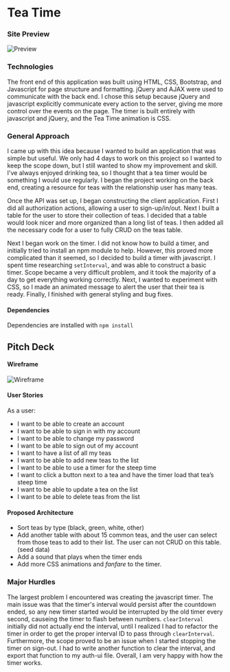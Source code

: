# Tea Time

### Site Preview

![Preview](http://i.imgur.com/Pa9iHWk.png)

### Technologies

The front end of this application was built using HTML, CSS, Bootstrap, and Javascript for page structure and formatting.  jQuery and AJAX were used to communicate with the back end.  I chose this setup because jQuery and javascript explicitly communicate every action to the server, giving me more control over the events on the page.  The timer is built entirely with javascript and jQuery, and the Tea Time animation is CSS.

### General Approach

I came up with this idea because I wanted to build an application that was simple but useful.  We only had 4 days to work on this project so I wanted to keep the scope down, but I still wanted to show my improvement and skill.  I've always enjoyed drinking tea, so I thought that a tea timer would be something I would use regularly.  I began the project working on the back end, creating a resource for teas with the relationship user has many teas.

Once the API was set up, I began constructing the client application.  First I did all authorization actions, allowing a user to sign-up/in/out.  Next I built a table for the user to store their collection of teas.  I decided that a table would look nicer and more organized than a long list of teas.  I then added all the necessary code for a user to fully CRUD on the teas table.

Next I began work on the timer.  I did not know how to build a timer, and initially tried to install an npm module to help.  However, this proved more complicated than it seemed, so I decided to build a timer with javascript.  I spent time researching `setInterval`, and was able to construct a basic timer.  Scope became a very difficult problem, and it took the majority of a day to get everything working correctly.  Next, I wanted to experiment with CSS, so I made an animated message to alert the user that their tea is ready.  Finally, I finished with general styling and bug fixes.

#### Dependencies

Dependencies are installed with `npm install`

## Pitch Deck

#### Wireframe

![Wireframe](http://i.imgur.com/Knho4Fg.jpg)

#### User Stories

As a user:

- I want to be able to create an account
- I want to be able to sign in with my account
- I want to be able to change my password
- I want to be able to sign out of my account
- I want to have a list of all my teas
- I want to be able to add new teas to the list
- I want to be able to use a timer for the steep time
- I want to click a button next to a tea and have the timer load that tea’s steep time
- I want to be able to update a tea on the list
- I want to be able to delete teas from the list



#### Proposed Architecture

- Sort teas by type (black, green, white, other)
- Add another table with about 15 common teas, and the user can select from those teas to add to their list.  The user can not CRUD on this table. (seed data)
- Add a sound that plays when the timer ends
- Add more CSS animations and *fanfare* to the timer.

### Major Hurdles

The largest problem I encountered was creating the javascript timer.  The main issue was that the timer's interval would persist after the countdown ended, so any new timer started would be interrupted by the old timer every second, causeing the timer to flash between numbers.  `clearInterval` initially did not actually end the interval, until I realized I had to refactor the timer in order to get the proper interval ID to pass through `clearInterval`.  Furthermore, the scope proved to be an issue when I started stopping the timer on sign-out.  I had to write another function to clear the interval, and export that function to my auth-ui file.  Overall, I am very happy with how the timer works.
